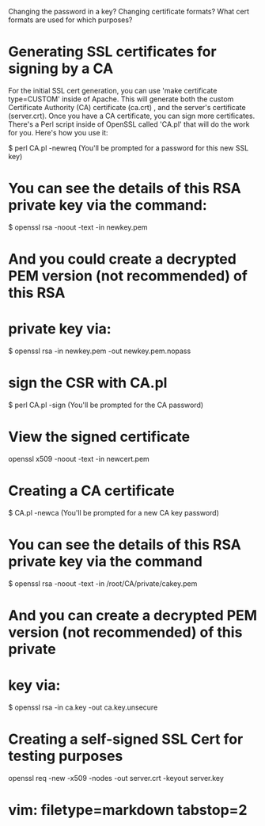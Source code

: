 Changing the password in a key?
Changing certificate formats?
What cert formats are used for which purposes?

Generating SSL certificates for signing by a CA
===============================================
For the initial SSL cert generation, you can use 'make certificate type=CUSTOM'
inside of Apache.  This will generate both the custom Certificate Authority
(CA) certificate (ca.crt) , and the server's certificate (server.crt).  Once
you have a CA certificate, you can sign more certificates.  There's a Perl
script inside of OpenSSL called 'CA.pl' that will do the work for you.
Here's how you use it:

$ perl CA.pl -newreq (You'll be prompted for a password for this new SSL key)

# You can see the details of this RSA private key via the command:
$ openssl rsa -noout -text -in newkey.pem

# And you could create a decrypted PEM version (not recommended) of this RSA
# private key via:

$ openssl rsa -in newkey.pem -out newkey.pem.nopass

# sign the CSR with CA.pl

$ perl CA.pl -sign (You'll be prompted for the CA password)

# View the signed certificate

openssl x509 -noout -text -in newcert.pem

Creating a CA certificate
=========================
$ CA.pl -newca (You'll be prompted for a new CA key password)

# You can see the details of this RSA private key via the command

$ openssl rsa -noout -text -in /root/CA/private/cakey.pem

# And you can create a decrypted PEM version (not recommended) of this private
# key via:

$ openssl rsa -in ca.key -out ca.key.unsecure

Creating a self-signed SSL Cert for testing purposes
====================================================
openssl req -new -x509 -nodes -out server.crt -keyout server.key

# vim: filetype=markdown tabstop=2
